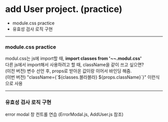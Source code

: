 <h1>add User project. (practice)</h1>

<ul>
    <li>module.css practice</li>
    <li>유효성 검사 로직 구현</li>
</ul>

<hr/>

<h3>module.css practice</h3>
<span>
    modul.css는 js에 import할 때, <b>import classes from '~~.modul.css'</b><br/>
    다른 js에서 import해서 사용하려고 할 때, className을 같이 쓰고 싶으면?<br/>
    (이전 버전) 변수 선언 후, props로 받아온 값이랑 이어서 바인딩 해줌.<br/>
    (이번 버전) "className={`${classes.블라블라} ${props.className}`}" 이런식으로 사용
</span>

<hr/>

<h3>유효성 검사 로직 구현</h3>
<span>
   error modal 창 컨트롤 연습 (ErrorModal.js, AddUser.js 참조)
</span>